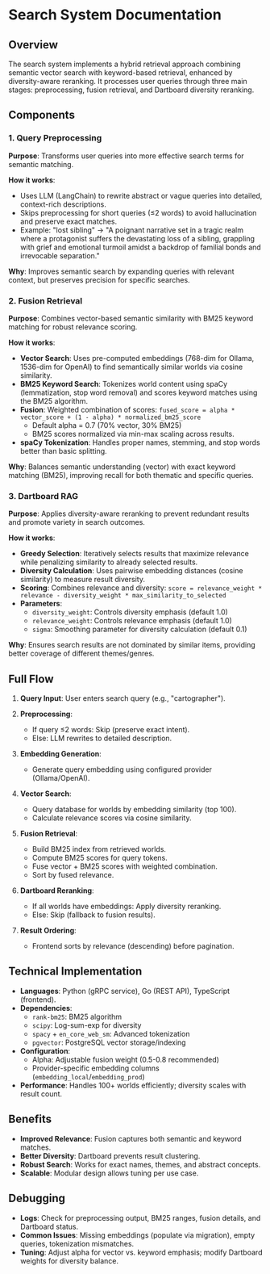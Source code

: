 # Search System Documentation

## Overview

The search system implements a hybrid retrieval approach combining semantic vector search with keyword-based retrieval, enhanced by diversity-aware reranking. It processes user queries through three main stages: preprocessing, fusion retrieval, and Dartboard diversity reranking.

## Components

### 1. Query Preprocessing

**Purpose**: Transforms user queries into more effective search terms for semantic matching.

**How it works**:

- Uses LLM (LangChain) to rewrite abstract or vague queries into detailed, context-rich descriptions.
- Skips preprocessing for short queries (≤2 words) to avoid hallucination and preserve exact matches.
- Example: "lost sibling" → "A poignant narrative set in a tragic realm where a protagonist suffers the devastating loss of a sibling, grappling with grief and emotional turmoil amidst a backdrop of familial bonds and irrevocable separation."

**Why**: Improves semantic search by expanding queries with relevant context, but preserves precision for specific searches.

### 2. Fusion Retrieval

**Purpose**: Combines vector-based semantic similarity with BM25 keyword matching for robust relevance scoring.

**How it works**:

- **Vector Search**: Uses pre-computed embeddings (768-dim for Ollama, 1536-dim for OpenAI) to find semantically similar worlds via cosine similarity.
- **BM25 Keyword Search**: Tokenizes world content using spaCy (lemmatization, stop word removal) and scores keyword matches using the BM25 algorithm.
- **Fusion**: Weighted combination of scores: `fused_score = alpha * vector_score + (1 - alpha) * normalized_bm25_score`
  - Default alpha = 0.7 (70% vector, 30% BM25)
  - BM25 scores normalized via min-max scaling across results.
- **spaCy Tokenization**: Handles proper names, stemming, and stop words better than basic splitting.

**Why**: Balances semantic understanding (vector) with exact keyword matching (BM25), improving recall for both thematic and specific queries.

### 3. Dartboard RAG

**Purpose**: Applies diversity-aware reranking to prevent redundant results and promote variety in search outcomes.

**How it works**:

- **Greedy Selection**: Iteratively selects results that maximize relevance while penalizing similarity to already selected results.
- **Diversity Calculation**: Uses pairwise embedding distances (cosine similarity) to measure result diversity.
- **Scoring**: Combines relevance and diversity: `score = relevance_weight * relevance - diversity_weight * max_similarity_to_selected`
- **Parameters**:
  - `diversity_weight`: Controls diversity emphasis (default 1.0)
  - `relevance_weight`: Controls relevance emphasis (default 1.0)
  - `sigma`: Smoothing parameter for diversity calculation (default 0.1)

**Why**: Ensures search results are not dominated by similar items, providing better coverage of different themes/genres.

## Full Flow

1. **Query Input**: User enters search query (e.g., "cartographer").

2. **Preprocessing**:

   - If query ≤2 words: Skip (preserve exact intent).
   - Else: LLM rewrites to detailed description.

3. **Embedding Generation**:

   - Generate query embedding using configured provider (Ollama/OpenAI).

4. **Vector Search**:

   - Query database for worlds by embedding similarity (top 100).
   - Calculate relevance scores via cosine similarity.

5. **Fusion Retrieval**:

   - Build BM25 index from retrieved worlds.
   - Compute BM25 scores for query tokens.
   - Fuse vector + BM25 scores with weighted combination.
   - Sort by fused relevance.

6. **Dartboard Reranking**:

   - If all worlds have embeddings: Apply diversity reranking.
   - Else: Skip (fallback to fusion results).

7. **Result Ordering**:
   - Frontend sorts by relevance (descending) before pagination.

## Technical Implementation

- **Languages**: Python (gRPC service), Go (REST API), TypeScript (frontend).
- **Dependencies**:
  - `rank-bm25`: BM25 algorithm
  - `scipy`: Log-sum-exp for diversity
  - `spacy` + `en_core_web_sm`: Advanced tokenization
  - `pgvector`: PostgreSQL vector storage/indexing
- **Configuration**:
  - Alpha: Adjustable fusion weight (0.5-0.8 recommended)
  - Provider-specific embedding columns (`embedding_local`/`embedding_prod`)
- **Performance**: Handles 100+ worlds efficiently; diversity scales with result count.

## Benefits

- **Improved Relevance**: Fusion captures both semantic and keyword matches.
- **Better Diversity**: Dartboard prevents result clustering.
- **Robust Search**: Works for exact names, themes, and abstract concepts.
- **Scalable**: Modular design allows tuning per use case.

## Debugging

- **Logs**: Check for preprocessing output, BM25 ranges, fusion details, and Dartboard status.
- **Common Issues**: Missing embeddings (populate via migration), empty queries, tokenization mismatches.
- **Tuning**: Adjust alpha for vector vs. keyword emphasis; modify Dartboard weights for diversity balance.
